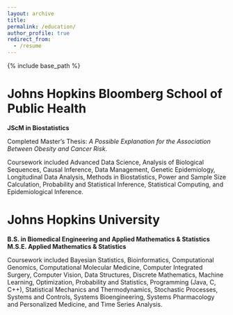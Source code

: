 ```yaml
---
layout: archive
title: 
permalink: /education/
author_profile: true
redirect_from:
  - /resume
---
```


{% include base_path %}

Johns Hopkins Bloomberg School of Public Health
======
**JScM in Biostatistics**

Completed Master’s Thesis: *A Possible Explanation for the Association Between Obesity and Cancer Risk*.

Coursework included Advanced Data Science, Analysis of Biological Sequences, Causal Inference, Data Management, Genetic Epidemiology, Longitudinal Data Analysis, Methods in Biostatistics, Power and Sample Size Calculation, Probability and Statistical Inference, Statistical Computing, and Epidemiological Inference.



Johns Hopkins University
======
**B.S. in Biomedical Engineering and Applied Mathematics & Statistics**  
**M.S.E. Applied Mathematics & Statistics**

Coursework included Bayesian Statistics, Bioinformatics, Computational Genomics, Computational Molecular Medicine, Computer Integrated Surgery, Computer Vision, Data Structures, Discrete Mathematics, Machine Learning, Optimization, Probability and Statistics, Programming (Java, C, C++), Statistical Mechanics and Thermodynamics, Stochastic Processes, Systems and Controls, Systems Bioengineering, Systems Pharmacology and Personalized Medicine, and Time Series Analysis.



